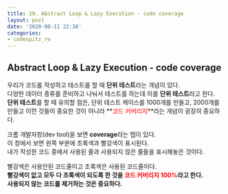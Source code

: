 ```yaml
---
title: 19. Abstract Loop & Lazy Execution - code coverage
layout: post
date: '2020-08-11 22:38'
categories:
- codespitz_re
---
```


## Abstract Loop & Lazy Execution - code coverage

우리가 코드를 작성하고 테스트를 할 때 **단위 테스트**라는 개념이 있다.  
다양한 데이터 종류를 준비하고 나눠서 테스트를 하는데 이를 **단위 테스트**라고 한다.  
**단위 테스트**를 할 때 유의할 점은, 단위 테스트 케이스를 1000개를 만들고, 2000개를 만들고 이런 것들이 중요한 것이 아니라 
**<span style="color:red">코드 커버리지</span>**라는 개념이 굉장히 중요하다.

크롬 개발자창(dev tool)을 보면 **coverage**라는 탭이 있다.  
이 창에서 보면 왼쪽 부분에 초록색과 빨강색이 표시된다.  
내가 작성한 코드 중에서 사용된 줄과 사용되지 않은 줄들을 표시해놓은 것이다.  

빨강색은 사용안된 코드줄이고 초록색은 사용된 코드줄이다.  
**빨강색이 없고 모두 다 초록색이 되도록 한 것을 <span style="color:red">코드 커버리지 100%</span>라고 한다.**  
**사용되지 않는 코드를 제거하는 것은 중요하다.**